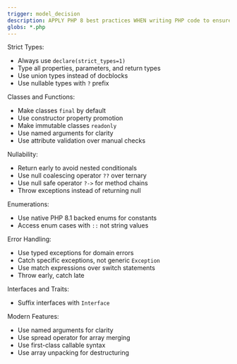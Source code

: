 ```yaml
---
trigger: model_decision
description: APPLY PHP 8 best practices WHEN writing PHP code to ensure type safety, readability, and maintainability
globs: *.php
---
```


Strict Types:
- Always use `declare(strict_types=1)`
- Type all properties, parameters, and return types
- Use union types instead of docblocks
- Use nullable types with `?` prefix

Classes and Functions:
- Make classes `final` by default
- Use constructor property promotion
- Make immutable classes `readonly`
- Use named arguments for clarity
- Use attribute validation over manual checks

Nullability:
- Return early to avoid nested conditionals
- Use null coalescing operator `??` over ternary
- Use null safe operator `?->` for method chains
- Throw exceptions instead of returning null

Enumerations:
- Use native PHP 8.1 backed enums for constants
- Access enum cases with `::` not string values

Error Handling:
- Use typed exceptions for domain errors
- Catch specific exceptions, not generic `Exception`
- Use match expressions over switch statements
- Throw early, catch late

Interfaces and Traits:
- Suffix interfaces with `Interface`

Modern Features:
- Use named arguments for clarity
- Use spread operator for array merging
- Use first-class callable syntax
- Use array unpacking for destructuring